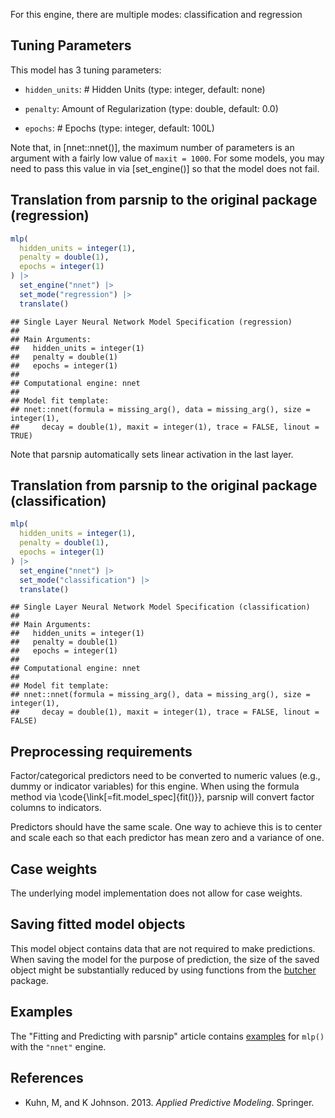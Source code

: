 


For this engine, there are multiple modes: classification and regression

## Tuning Parameters



This model has 3 tuning parameters:

- `hidden_units`: # Hidden Units (type: integer, default: none)

- `penalty`: Amount of Regularization (type: double, default: 0.0)

- `epochs`: # Epochs (type: integer, default: 100L)

Note that, in [nnet::nnet()], the maximum number of parameters is an argument with a fairly low value of `maxit = 1000`. For some models, you may need to pass this value in via [set_engine()] so that the model does not fail. 


## Translation from parsnip to the original package (regression)


``` r
mlp(
  hidden_units = integer(1),
  penalty = double(1),
  epochs = integer(1)
) |>  
  set_engine("nnet") |> 
  set_mode("regression") |> 
  translate()
```

```
## Single Layer Neural Network Model Specification (regression)
## 
## Main Arguments:
##   hidden_units = integer(1)
##   penalty = double(1)
##   epochs = integer(1)
## 
## Computational engine: nnet 
## 
## Model fit template:
## nnet::nnet(formula = missing_arg(), data = missing_arg(), size = integer(1), 
##     decay = double(1), maxit = integer(1), trace = FALSE, linout = TRUE)
```

Note that parsnip automatically sets linear activation in the last layer. 

## Translation from parsnip to the original package (classification)


``` r
mlp(
  hidden_units = integer(1),
  penalty = double(1),
  epochs = integer(1)
) |> 
  set_engine("nnet") |> 
  set_mode("classification") |> 
  translate()
```

```
## Single Layer Neural Network Model Specification (classification)
## 
## Main Arguments:
##   hidden_units = integer(1)
##   penalty = double(1)
##   epochs = integer(1)
## 
## Computational engine: nnet 
## 
## Model fit template:
## nnet::nnet(formula = missing_arg(), data = missing_arg(), size = integer(1), 
##     decay = double(1), maxit = integer(1), trace = FALSE, linout = FALSE)
```


## Preprocessing requirements


Factor/categorical predictors need to be converted to numeric values (e.g., dummy or indicator variables) for this engine. When using the formula method via \\code{\\link[=fit.model_spec]{fit()}}, parsnip will convert factor columns to indicators.


Predictors should have the same scale. One way to achieve this is to center and 
scale each so that each predictor has mean zero and a variance of one.

## Case weights


The underlying model implementation does not allow for case weights. 

## Saving fitted model objects


This model object contains data that are not required to make predictions. When saving the model for the purpose of prediction, the size of the saved object might be substantially reduced by using functions from the [butcher](https://butcher.tidymodels.org) package.

## Examples 

The "Fitting and Predicting with parsnip" article contains [examples](https://parsnip.tidymodels.org/articles/articles/Examples.html#mlp-nnet) for `mlp()` with the `"nnet"` engine.

## References

 - Kuhn, M, and K Johnson. 2013. _Applied Predictive Modeling_. Springer.



